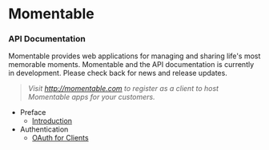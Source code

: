 Momentable
==========

### API Documentation

Momentable provides web applications for managing and sharing life's most memorable moments. Momentable and the API documentation is currently in development. Please check back for news and release updates. 

> _Visit http://momentable.com to register as a client to host Momentable apps for your customers._

- Preface
    - [Introduction](/docs/introduction)
- Authentication
    - [OAuth for Clients](/docs/client-oauth)

